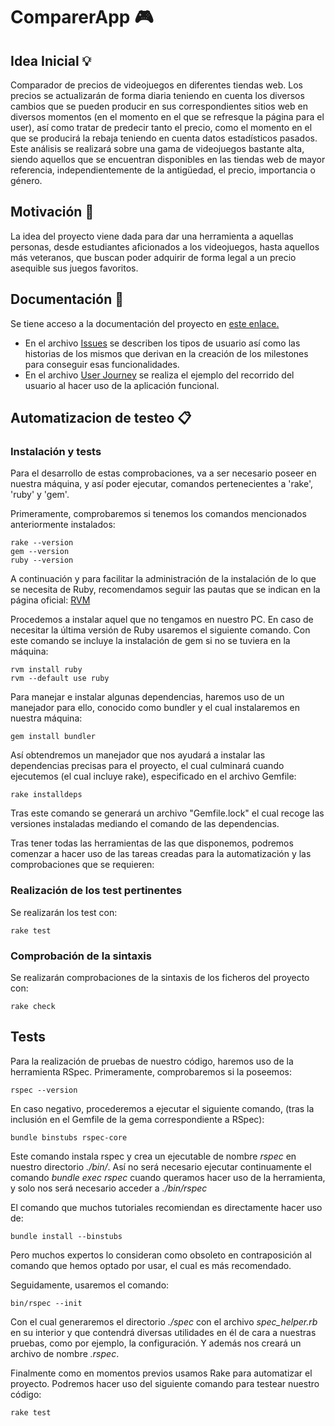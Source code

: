 # ComparerApp 🎮

## Idea Inicial 💡
Comparador de precios de videojuegos en diferentes tiendas web. Los precios se actualizarán de forma diaria teniendo en cuenta los diversos cambios que se pueden producir en sus correspondientes sitios web en diversos momentos (en el momento en el que se refresque la página para el user), así como tratar de predecir tanto el precio, como el momento en el que se producirá la rebaja teniendo en cuenta datos estadísticos pasados. Este análisis se realizará sobre una gama de videojuegos bastante alta, siendo aquellos que se encuentran disponibles en las tiendas web de mayor referencia, independientemente de la antigüedad, el precio, importancia o género.


## Motivación 👏
La idea del proyecto viene dada para dar una herramienta a aquellas personas, desde estudiantes aficionados a los videojuegos, hasta aquellos más veteranos, que buscan poder adquirir de forma legal a un precio asequible sus juegos favoritos.

## Documentación 📂
Se tiene acceso a la documentación del proyecto en [este enlace.](https://github.com/Paszser/ComparerApp/tree/main/docs)

* En el archivo [Issues](https://github.com/Paszser/ComparerApp/blob/main/docs/ISSUES.md) se describen los tipos de usuario así como las historias de los mismos que derivan en la creación de los milestones para conseguir esas funcionalidades.
* En el archivo [User Journey](https://github.com/Paszser/ComparerApp/tree/main/docs) se realiza el ejemplo del recorrido del usuario al hacer uso de la aplicación funcional.

## Automatizacion de testeo 📋

### Instalación y tests
Para el desarrollo de estas comprobaciones, va a ser necesario poseer en nuestra máquina, y así poder ejecutar, comandos pertenecientes a 'rake', 'ruby' y 'gem'.

Primeramente, comprobaremos si tenemos los comandos mencionados anteriormente instalados:

```shell
rake --version
gem --version
ruby --version

```

A continuación y para facilitar la administración de la instalación de lo que se necesita de Ruby, recomendamos seguir las pautas que se indican en la página oficial: [RVM](https://rvm.io/rvm/install)

Procedemos a instalar aquel que no tengamos en nuestro PC. En caso de necesitar la última versión de Ruby usaremos el siguiente comando. Con este comando se incluye la instalación de gem si no se tuviera en la máquina:

```shell
rvm install ruby
rvm --default use ruby
```

Para manejar e instalar algunas dependencias, haremos uso de un manejador para ello, conocido como bundler y el cual instalaremos en nuestra máquina:
```shell
gem install bundler
```

Así obtendremos un manejador que nos ayudará a instalar las dependencias precisas para el proyecto, el cual culminará cuando ejecutemos (el cual incluye rake), especificado en el archivo Gemfile:
```shell
rake installdeps
```

Tras este comando se generará un archivo "Gemfile.lock" el cual recoge las versiones instaladas mediando el comando de las dependencias.

Tras tener todas las herramientas de las que disponemos, podremos comenzar a hacer uso de las tareas creadas para la automatización y las comprobaciones que se requieren:

### Realización de los test pertinentes
Se realizarán los test con:

```shell
rake test
```

### Comprobación de la sintaxis
Se realizarán comprobaciones de la sintaxis de los ficheros del proyecto con:

```shell
rake check
```

## Tests
Para la realización de pruebas de nuestro código, haremos uso de la herramienta RSpec. Primeramente, comprobaremos si la poseemos:

```shell
rspec --version
```

En caso negativo, procederemos a ejecutar el siguiente comando, (tras la inclusión en el Gemfile de la gema correspondiente a RSpec):

```shell
bundle binstubs rspec-core
```
Este comando instala rspec y crea un ejecutable de nombre *rspec* en nuestro directorio *./bin/*. Así no será necesario ejecutar continuamente el comando *bundle exec rspec* cuando queramos hacer uso de la herramienta, y solo nos será necesario acceder a *./bin/rspec*

El comando que muchos tutoriales recomiendan es directamente hacer uso de:

```shell
bundle install --binstubs
```

Pero muchos expertos lo consideran como obsoleto en contraposición al comando que hemos optado por usar, el cual es más recomendado.

Seguidamente, usaremos el comando:

```shell
bin/rspec --init
```

Con el cual generaremos el directorio *./spec* con el archivo *spec_helper.rb* en su interior y que contendrá diversas utilidades en él de cara a nuestras pruebas, como por ejemplo, la configuración. Y además nos creará un archivo de nombre *.rspec*.

Finalmente como en momentos previos usamos Rake para automatizar el proyecto. Podremos hacer uso del siguiente comando para testear nuestro código:

```shell
rake test
```
